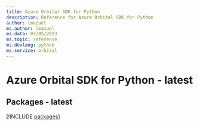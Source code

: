 ```yaml
---
title: Azure Orbital SDK for Python
description: Reference for Azure Orbital SDK for Python
author: lmazuel
ms.author: lmazuel
ms.data: 07/05/2023
ms.topic: reference
ms.devlang: python
ms.service: orbital
---
```

# Azure Orbital SDK for Python - latest
## Packages - latest
[!INCLUDE [packages](orbital-index.md)]